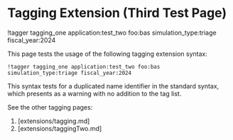 # Tagging Extension (Third Test Page)

!tagger tagging_one application:test_two foo:bas simulation_type:triage fiscal_year:2024

This page tests the usage of the following tagging extension syntax:

```
!tagger tagging_one application:test_two foo:bas simulation_type:triage fiscal_year:2024
```

This syntax tests for a duplicated name identifier in the standard syntax, which presents as a warning
with no addition to the tag list.

See the other tagging pages:

1. [extensions/tagging.md]
1. [extensions/taggingTwo.md]
